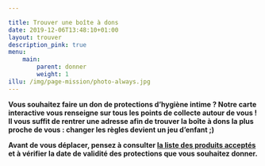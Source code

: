 ```yaml
---

title: Trouver une boîte à dons
date: 2019-12-06T13:48:10+01:00
layout: trouver
description_pink: true
menu: 
    main:
        parent: donner
        weight: 1
illu: /img/page-mission/photo-always.jpg
---
```

**Vous souhaitez faire un don de protections d’hygiène intime ? Notre carte interactive vous renseigne sur tous les points de collecte autour de vous ! Il vous suffit de rentrer une adresse afin de trouver la boîte à dons la plus proche de vous : changer les règles devient un jeu d’enfant ;)**

**Avant de vous déplacer, pensez à consulter [la liste des produits acceptés](/donner/produits) et à vérifier la date de validité des protections que vous souhaitez donner.**


